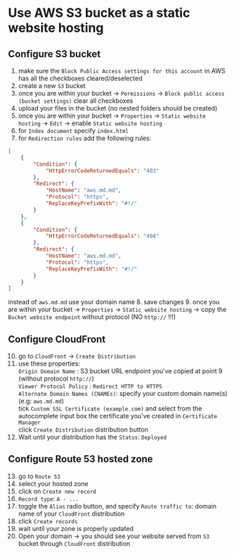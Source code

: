 # Use AWS S3 bucket as a static website hosting

## Configure S3 bucket  
1. make sure the `Block Public Access settings for this account` in AWS has all the checkboxes cleared/deselected 
2. create a new `S3` bucket 
3. once you are within your bucket -> `Permissions` -> `Block public access (bucket settings)` clear all checkboxes 
4. upload your files in the bucket (no nested folders should be created) 
5. once you are within your bucket -> `Properties` -> `Static website hosting` -> `Edit` -> enable `Static website hosting` 
6. for `Index document` specify `index.html` 
7. for `Redirection rules` add the following rules:
```json
[
    {
        "Condition": {
            "HttpErrorCodeReturnedEquals": "403"
        },
        "Redirect": {
            "HostName": "aws.md.md",
            "Protocol": "https",
            "ReplaceKeyPrefixWith": "#!/"
        }
    },
    {
        "Condition": {
            "HttpErrorCodeReturnedEquals": "404"
        },
        "Redirect": {
            "HostName": "aws.md.md",
            "Protocol": "https",
            "ReplaceKeyPrefixWith": "#!/"
        }
    }
]
```
instead of `aws.md.md` use your domain name 
8. save changes 
9. once you are within your bucket -> `Properties` -> `Static website hosting` -> copy the `Bucket website endpoint` without protocol (NO `http://` !!!) 
 
## Configure CloudFront
10. go to `CloudFront` -> `Create Distribution` 
11. use these properties:  
  `Origin Domain Name` : S3 bucket URL endpoint you've copied at point 9 (without protocol `http://`)   
  `Viewer Protocol Policy` : `Redirect HTTP to HTTPS`  
  `Alternate Domain Names (CNAMEs)`: specify your custom domain name(s) (e.g: `aws.md.md`)  
  tick `Custom SSL Certificate (example.com)` and select from the autocomplete input box the certificate you've created in `Certificate Manager`  
  click `Create Distribution` distribution button  
12. Wait until your distribution has the `Status`: `Deployed` 
  
## Configure Route 53 hosted zone
13. go to `Route 53`  
14. select your hosted zone  
15. click on `Create new record`  
16. `Record type`: `A - ...`
17. toggle the `Alias` radio button, and specify `Route traffic to`: domain name of your `CloudFront` distribution  
18. click `Create records`  
19. wait until your zone is properly updated
20. Open your domain -> you should see your website served from `S3` bucket through `CloudFront` distribution
